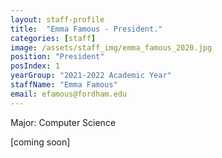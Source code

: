 ```yaml
---
layout: staff-profile
title:  "Emma Famous - President."
categories: [staff]
image: /assets/staff_img/emma_famous_2020.jpg
position: "President"
posIndex: 1
yearGroup: "2021-2022 Academic Year"
staffName: "Emma Famous"
email: efamous@fordham.edu
---
```


Major: Computer Science <br>

[coming soon]